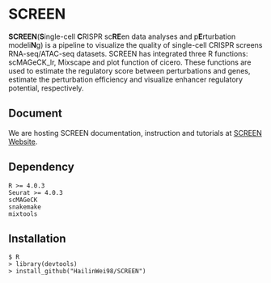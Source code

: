 # SCREEN
<strong>SCREEN</strong>(<strong>S</strong>ingle-cell <strong>C</strong>RISPR sc<strong>RE</strong>en data analyses and p<strong>E</strong>rturbation modeli<strong>N</strong>g) is a pipeline to visualize the quality of single-cell CRISPR screens RNA-seq/ATAC-seq datasets. SCREEN has integrated three R functions: scMAGeCK_lr, Mixscape and plot function of cicero. These functions are used to estimate the regulatory score between perturbations and genes, estimate the perturbation efficiency and visualize enhancer regulatory potential, respectively.

## Document
We are hosting SCREEN documentation, instruction and tutorials at <a href="https://hailinwei98.github.io/SCREEN.html">SCREEN Website</a>.

## Dependency
	R >= 4.0.3
	Seurat >= 4.0.3
	scMAGeCK
	snakemake
	mixtools

## Installation
	$ R
	> library(devtools)
	> install_github("HailinWei98/SCREEN")
